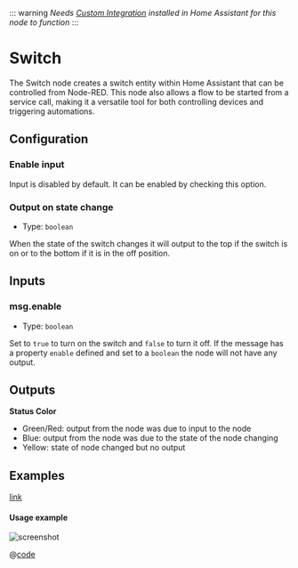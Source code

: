 ::: warning
_Needs [Custom Integration](https://github.com/zachowj/hass-node-red) installed
in Home Assistant for this node to function_
:::

# Switch

The Switch node creates a switch entity within Home Assistant that can be controlled from Node-RED. This node also allows a flow to be started from a service call, making it a versatile tool for both controlling devices and triggering automations.

## Configuration

### Enable input

Input is disabled by default. It can be enabled by checking this option.

### Output on state change

- Type: `boolean`

When the state of the switch changes it will output to the top if the switch is on or to the bottom if it is in the off position.

## Inputs

### msg.enable

- Type: `boolean`

Set to `true` to turn on the switch and `false` to turn it off. If the message has a property `enable` defined and set to a `boolean` the node will not have any output.

## Outputs

**Status Color**

- Green/Red: output from the node was due to input to the node
- Blue: output from the node was due to the state of the node changing
- Yellow: state of node changed but no output

## Examples

<InfoPanelOnly>

[link](https://zachowj.github.io/node-red-contrib-home-assistant-websocket/node/switch.html#examples)

</InfoPanelOnly>

<DocsOnly>

#### Usage example

![screenshot](./images/switch_usage.png)

@[code](@examples/node/switch/switch_usage.json)

</DocsOnly>
